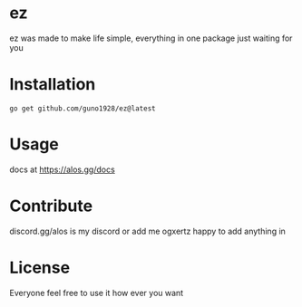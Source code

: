 
# ez

ez was made to make life simple, everything in one package just waiting for you

# Installation



```shell
go get github.com/guno1928/ez@latest
```


# Usage
docs at https://alos.gg/docs




# Contribute

discord.gg/alos is my discord or add me ogxertz happy to add anything in


# License

Everyone feel free to use it how ever you want

